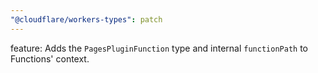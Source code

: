 ```yaml
---
"@cloudflare/workers-types": patch
---
```


feature: Adds the `PagesPluginFunction` type and internal `functionPath` to Functions' context.
